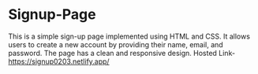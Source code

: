 # Signup-Page

This is a simple sign-up page implemented using HTML and CSS. It allows users to create a new account by providing their name, email, and password. The page has a clean and responsive design.
Hosted Link-https://signup0203.netlify.app/
